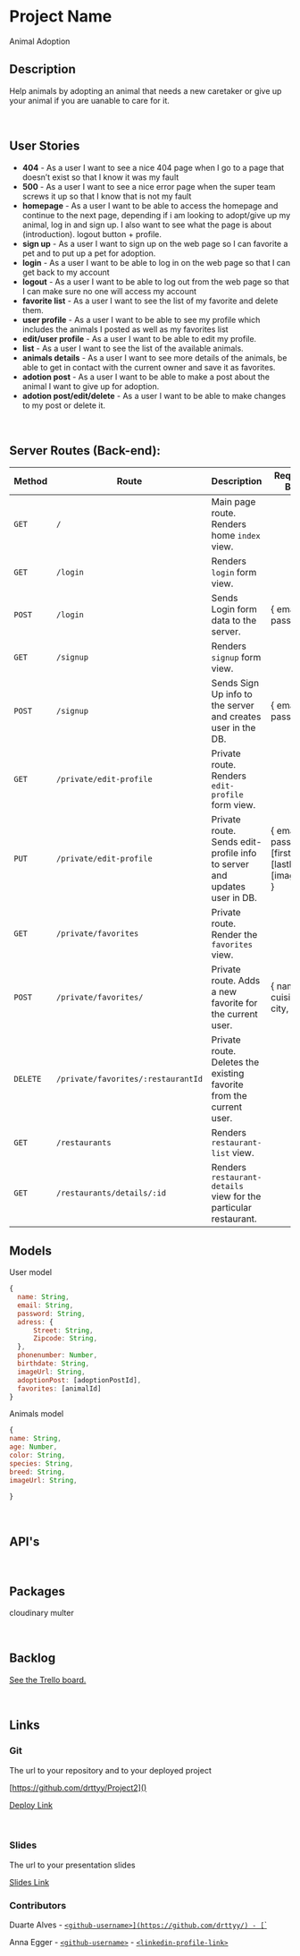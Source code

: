 # Project Name

Animal Adoption
<br>

## Description

Help animals by adopting an animal that needs a new caretaker or give up your animal if you are uanable to care for it.

<br>

## User Stories

- **404** - As a user I want to see a nice 404 page when I go to a page that doesn’t exist so that I know it was my fault
- **500** - As a user I want to see a nice error page when the super team screws it up so that I know that is not my fault
- **homepage** - As a user I want to be able to access the homepage and continue to the next page, depending if i am looking to adopt/give up my animal, log in and sign up. I also want to see what the page is about (introduction). logout button + profile.
- **sign up** - As a user I want to sign up on the web page so I can favorite a pet and to put up a pet for adoption.
- **login** - As a user I want to be able to log in on the web page so that I can get back to my account
- **logout** - As a user I want to be able to log out from the web page so that I can make sure no one will access my account
- **favorite list** - As a user I want to see the list of my favorite and delete them.
- **user profile** - As a user I want to be able to see my profile which includes the animals I posted as well as my favorites list
- **edit/user profile** - As a user I want to be able to edit my profile.
- **list** - As a user I want to see the list of the available animals.
- **animals details** - As a user I want to see more details of the animals, be able to get in contact with the current owner and save it as favorites.
- **adotion post** - As a user I want to be able to make a post about the animal I want to give up for adoption.
- **adotion post/edit/delete** - As a user I want to be able to make changes to my post or delete it.

<br>

## Server Routes (Back-end):

| **Method** | **Route**                          | **Description**                                              | Request  - Body                                          |
| ---------- | ---------------------------------- | ------------------------------------------------------------ | -------------------------------------------------------- |
| `GET`      | `/`                                | Main page route.  Renders home `index` view.                 |                                                          |
| `GET`      | `/login`                           | Renders `login` form view.                                   |                                                          |
| `POST`     | `/login`                           | Sends Login form data to the server.                         | { email, password }                                      |
| `GET`      | `/signup`                          | Renders `signup` form view.                                  |                                                          |
| `POST`     | `/signup`                          | Sends Sign Up info to the server and creates user in the DB. | {  email, password  }                                    |
| `GET`      | `/private/edit-profile`            | Private route. Renders `edit-profile` form view.             |                                                          |
| `PUT`      | `/private/edit-profile`            | Private route. Sends edit-profile info to server and updates user in DB. | { email, password, [firstName], [lastName], [imageUrl] } |
| `GET`      | `/private/favorites`               | Private route. Render the `favorites` view.                  |                                                          |
| `POST`     | `/private/favorites/`              | Private route. Adds a new favorite for the current user.     | { name, cuisine, city, }                                 |
| `DELETE`   | `/private/favorites/:restaurantId` | Private route. Deletes the existing favorite from the current user. |                                                          |
| `GET`      | `/restaurants`                     | Renders `restaurant-list` view.                              |                                                          |
| `GET`      | `/restaurants/details/:id`         | Renders `restaurant-details` view for the particular restaurant. |                                                          |

## Models

User model

```javascript
{
  name: String,
  email: String,
  password: String,
  adress: {
      Street: String,
      Zipcode: String,
  },
  phonenumber: Number,
  birthdate: String,
  imageUrl: String,
  adoptionPost: [adoptionPostId],
  favorites: [animalId]
}

```

Animals model

```javascript
{
name: String,
age: Number,
color: String,
species: String,
breed: String,
imageUrl: String,

}

```

<br>

## API's

<br>

## Packages

cloudinary
multer

<br>

## Backlog

[See the Trello board.](https://trello.com/b/peU75b4E/animals-adoption-project)

<br>

## Links

### Git

The url to your repository and to your deployed project

[https://github.com/drttyy/Project2]()

[Deploy Link]()

<br>

### Slides

The url to your presentation slides

[Slides Link](https://docs.google.com/presentation/d/1P5FIi0vHZBUcgUtmt1M4_lLCO5dwdJ4UOgtJa4ehGfk/edit?usp=sharing)

### Contributors

Duarte Alves - [`<github-username>](https://github.com/drttyy/) - [`<linkedin-profile-link>`](https://www.linkedin.com/in/duarte-alves-97157b227/)

Anna Egger - [`<github-username>`](https://github.com/annagramcodes) - [`<linkedin-profile-link>`](https://www.linkedin.com/in/anna-egger/)
